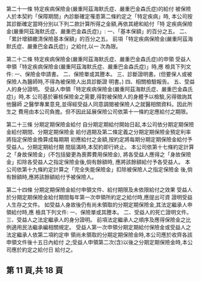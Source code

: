 第二十一條 特定疾病保險金(嚴重阿茲海默氏症、嚴重巴金森氏症)的給付 被保險人於本契約「保障期間」內診斷確定罹患第二條約定之「特定疾病」時, 本公司按其診斷確定當時分別以下列二款計算所得之金額,再依其總和給付「特 定疾病保險金(嚴重阿茲海默氏症、嚴重巴金森氏症)」: 一、「基本保額」的百分之五。 二、「累計增額繳清保險基本保額」的百分之五。 前項「特定疾病保險金(嚴重阿茲海默氏症、嚴重巴金森氏症)」之給付,以一 次為限。 

第二十二條 特定疾病保險金(嚴重阿茲海默氏症、嚴重巴金森氏症)的申領 受益人申領「特定疾病保險金(嚴重阿茲海默氏症、嚴重巴金森氏症)」時,應 檢具下列文件: 一、保險金申請書。 二、保險單或其謄本。 三、診斷證明書。(但要保人或被保險人為醫師時,不得為被保險人出具診斷證 明書。) 
四、相關檢驗報告。 五、受益人的身分證明。 受益人申領「特定疾病保險金(嚴重阿茲海默氏症、嚴重巴金森氏症)」時,本 公司基於審核保險金之需要,得對被保險人的身體予以檢驗,另得徵詢其他醫師 之醫學專業意見,並得經受益人同意調閱被保險人之就醫相關資料。因此所生之 費用由本公司負擔。但不因此延展保險公司依第十一條約定應給付之期限。 

第二十三條 分期定期保險金給付 自分期定期給付開始日起,本公司依分期定期保險金給付期間、分期定期保險金 給付週期及第二條定義之分期定期保險金預定利率將指定保險金換算成每期期 初應給付之金額,按約定將每期分期定期保險金給付予受益人。分期定期給付期 間屆滿時,本契約即行終止。 本公司依第十七條約定計算之「身故保險金」(不包括變更為喪葬費用保險金), 將各受益人應得之「身故保險金」扣除各受益人之指定保險金後,倘有餘額時, 應將該餘額給付予各受益人。 本公司依第十九條約定計算之「完全失能保險金」扣除被保險人之指定保險金 後,倘有餘額時,應將該餘額給付予被保險人。 

第二十四條 分期定期保險金給付申領文件、給付期限及未依限給付之效果 受益人於分期定期保險金給付期間每年第一次申領所約定之給付時,應提出可資 證明受益人生存之文件。 如受益人身故後仍有尚未領取的分期定期保險金,其法定繼承人申領給付時,應 檢具下列文件: 一、保險單或其謄本。 二、受益人的死亡證明文件。 三、受益人之法定繼承人的身分證明。 前項法定繼承人之順序及應得保險金之比例適用民法繼承編相關規定。 受益人第一次申領分期定期給付保險金或受益人之法定繼承人依第二項約定申 領尚未領取的分期定期保險金時,本公司應於收齊各該申領文件後十五日內給付 之;受益人申領第二次(含)以後之分期定期保險金時,本公司應於約定之給付日 給付之。 

## 第 11 頁,共 18 頁
